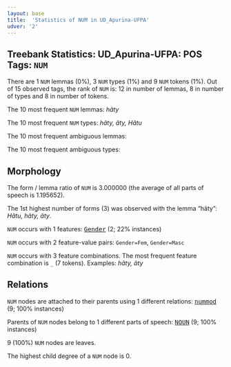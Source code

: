 ```yaml
---
layout: base
title:  'Statistics of NUM in UD_Apurina-UFPA'
udver: '2'
---
```


## Treebank Statistics: UD_Apurina-UFPA: POS Tags: `NUM`

There are 1 `NUM` lemmas (0%), 3 `NUM` types (1%) and 9 `NUM` tokens (1%).
Out of 15 observed tags, the rank of `NUM` is: 12 in number of lemmas, 8 in number of types and 8 in number of tokens.

The 10 most frequent `NUM` lemmas: <em>hãty</em>

The 10 most frequent `NUM` types:  <em>hãty, ãty, Hãtu</em>

The 10 most frequent ambiguous lemmas: 

The 10 most frequent ambiguous types:  



## Morphology

The form / lemma ratio of `NUM` is 3.000000 (the average of all parts of speech is 1.195652).

The 1st highest number of forms (3) was observed with the lemma “hãty”: <em>Hãtu, hãty, ãty</em>.

`NUM` occurs with 1 features: <tt><a href="apu_ufpa-feat-Gender.html">Gender</a></tt> (2; 22% instances)

`NUM` occurs with 2 feature-value pairs: `Gender=Fem`, `Gender=Masc`

`NUM` occurs with 3 feature combinations.
The most frequent feature combination is `_` (7 tokens).
Examples: <em>hãty, ãty</em>


## Relations

`NUM` nodes are attached to their parents using 1 different relations: <tt><a href="apu_ufpa-dep-nummod.html">nummod</a></tt> (9; 100% instances)

Parents of `NUM` nodes belong to 1 different parts of speech: <tt><a href="apu_ufpa-pos-NOUN.html">NOUN</a></tt> (9; 100% instances)

9 (100%) `NUM` nodes are leaves.

The highest child degree of a `NUM` node is 0.

